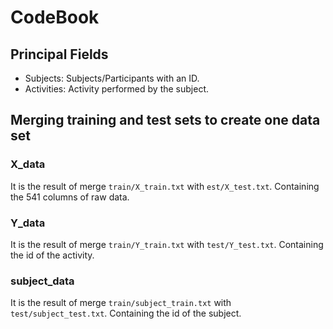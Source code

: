 # CodeBook

## Principal Fields

- Subjects: Subjects/Participants with an ID.
- Activities: Activity performed by the subject.

## Merging training and test sets to create one data set

### X_data

It is the result of merge `train/X_train.txt` with `est/X_test.txt`. Containing the 541 columns of raw data.

### Y_data

It is the result of merge `train/Y_train.txt` with `test/Y_test.txt`. Containing the id of the activity.

### subject_data

It is the result of merge `train/subject_train.txt` with `test/subject_test.txt`. Containing the id of the subject.

